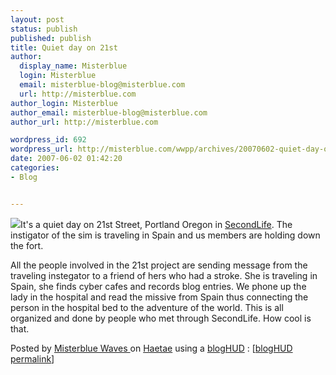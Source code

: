 ```yaml
---
layout: post
status: publish
published: publish
title: Quiet day on 21st
author:
  display_name: Misterblue
  login: Misterblue
  email: misterblue-blog@misterblue.com
  url: http://misterblue.com
author_login: Misterblue
author_email: misterblue-blog@misterblue.com
author_url: http://misterblue.com

wordpress_id: 692
wordpress_url: http://misterblue.com/wwpp/archives/20070602-quiet-day-on-21st
date: 2007-06-02 01:42:20
categories:
- Blog


---
```

<img class="blogHUDimg" src="http://bloghud.com/users/misterbluewaves/snaps/1180817283_snap_320.jpg" />It's a quiet day on 21st Street, Portland Oregon in <a href="http://secondlife.com">SecondLife</a>. The  instigator of the sim is traveling in Spain and us members are holding down  the fort.  <p>All the people involved in the 21st project are sending message from the  traveling instegator to a friend of hers who had a stroke. She is traveling  in Spain, she finds cyber cafes  and records blog entries. We phone up the  lady in the hospital and read the missive from Spain thus connecting the  person in the hospital bed to the adventure of the world. This is all  organized and done by people who met through SecondLife. How cool is that.</p>
<p>Posted by <a href="http://my.bloghud.com/misterbluewaves/">Misterblue Waves </a> on <a href="http://visit.bloghud.com/Haetae/">Haetae</a> using a <a href="http://bloghud.com/">blogHUD</a> : [<a title="a blogHUD post" href="http://bloghud.com/id/9177">blogHUD permalink</a>]</p>
